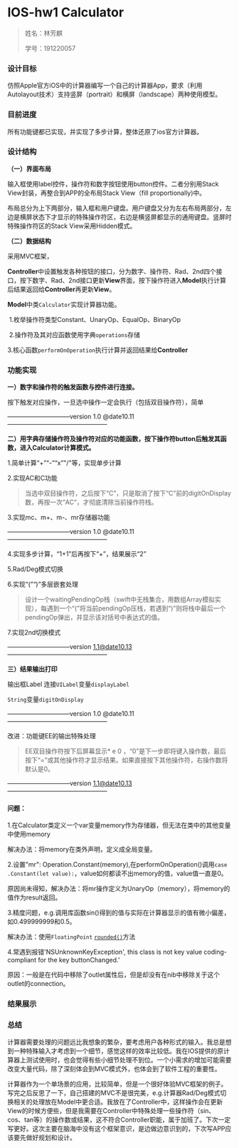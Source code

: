 # IOS-hw1 Calculator

> 姓名：林芳麒
>
> 学号：191220057



### 设计目标

仿照Apple官方iOS中的计算器编写一个自己的计算器App，要求（利用Autolayout技术）支持竖屏（portrait）和横屏（landscape）两种使用模型。



### 目前进度

所有功能键都已实现，并实现了多步计算，整体还原了ios官方计算器。



### 设计结构

**（一）界面布局**

输入框使用label控件，操作符和数字按钮使用button控件。二者分别用Stack View封装，再整合到APP的全布局Stack View（fill proportionally)中。

布局总分为上下两部分，输入框和用户键盘。用户键盘又分为左右布局两部分，左边是横屏状态下才显示的特殊操作符区，右边是横竖屏都显示的通用键盘。竖屏时特殊操作符区的Stack View采用Hidden模式。



**（二）数据结构**

采用MVC框架，

**Controller**中设置触发各种按钮的接口，分为数字、操作符、Rad、2nd四个接口，按下数字、Rad、2nd接口更新**View**界面，按下操作符进入**Model**执行计算后结果返回给**Controller**再更新**View**。

**Model**中类`Calculator`实现计算器功能。

​	1.枚举操作符类型Constant、UnaryOp、EqualOp、BinaryOp

​	2.操作符及其对应函数使用字典`operations`存储

​	3.核心函数`performOnOperation`执行计算并返回结果给**Controller**



### 功能实现

**一）数字和操作符的触发函数与控件进行连接。**

按下触发对应操作，一旦选中操作一定会执行（包括双目操作符），简单

——————————version 1.0 @date10.11————————————————



**二）用字典存储操作符及操作符对应的功能函数，按下操作符button后触发其函数，进入Calculator计算模式。**

1.简单计算“+”“-”“x”"/"等，实现单步计算

2.实现AC和C功能

> 当选中双目操作符，之后按下“C”，只是取消了按下“C”前的digitOnDisplay数，再按一次“AC“，才彻底清除当前操作符栈。

3.实现mc、m+、m-、mr存储器功能

——————————version 1.0 @date10.11————————————————

4.实现多步计算，“1+1”后再按下“+”，结果展示“2”

5.Rad/Deg模式切换

6.实现“(”“)”多层嵌套处理

> 设计一个waitingPendingOp栈（swift中无栈集合，用数组Array模拟实现），每遇到一个“(”将当前pendingOp压栈，若遇到“)”则将栈中最后一个pendingOp弹出，并显示该对括号中表达式的值。

7.实现2nd切换模式

——————————version 1.1@date10.13————————————————



**三）结果输出打印**

输出框Label 连接`UILabel`变量`displayLabel`

`String`变量`digitOnDisplay`

——————————version 1.0 @date10.11————————————————

改进：功能键EE的输出特殊处理

> EE双目操作符按下后屏幕显示* e 0 ，“0”是下一步即将键入操作数，最后按下“=”或其他操作符才显示结果。如果直接按下其他操作符，右操作数将默认是0。

——————————version 1.1@date10.13————————————————





#### 问题：

1.在Calculator类定义一个var变量memory作为存储器，但无法在类中的其他变量中使用memory

解决办法：将memory在类外声明，定义成全局变量。

2.设置"mr": Operation.Constant(memory),在performOnOperation()调用`case .Constant(let value):`，value如何都读不出memory的值，value值一直是0。

原因尚未得知，解决办法：将mr操作定义为UnaryOp（memory），将memory的值作为result返回。

3.精度问题，e.g.调用库函数sin()得到的值与实际在计算器显示的值有微小偏差，如0.499999999和0.5。

解决办法：使用`FloatingPoint` [`rounded()`](https://developer.apple.com/documentation/swift/floatingpoint/2295900-rounded)方法

4.常遇到报错'NSUnknownKeyException',  this class is not key value coding-compliant for the key buttonChanged.'

原因：一般是在代码中移除了outlet属性后，但是却没有在nib中移除关于这个outlet的connection。



### 结果展示





### 总结

计算器需要处理的问题远比我想象的繁杂，要考虑用户各种形式的输入。我总是想到一种特殊输入才考虑到一个细节，感觉这样的效率比较低。我在IOS提供的原计算器上测试使用时，也会觉得有些小细节处理不到位。一个小需求的增加可能需要改变大量代码，除了深刻体会到MVC模式外，也体会到了软件工程的重要性。

计算器作为一个单场景的应用，比较简单，但是一个很好体验MVC框架的例子。写完之后反思了一下，自己搭建的MVC不是很完美，e.g.计算器Rad/Deg模式切换相关的处理放在Model中更合适。我放在了Controller中，这样操作会在更新View的时候方便些，但是我需要在Controller中特殊处理一些操作符（sin、cos、tan等）的操作数或结果，这不符合Controller职能，属于加班了。下次一定写更好。这次主要在脑海中没有这个框架意识，是边做边意识到的，下次写APP应该要先做好规划和设计。

